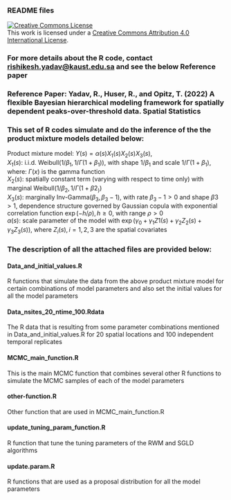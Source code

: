 ### README files

<a rel="license" href="http://creativecommons.org/licenses/by/4.0/"><img alt="Creative Commons License" style="border-width:0" src="https://i.creativecommons.org/l/by/4.0/88x31.png" /></a><br />This work is licensed under a <a rel="license" href="http://creativecommons.org/licenses/by/4.0/">Creative Commons Attribution 4.0 International License</a>.

### For more details about the R code, contact rishikesh.yadav@kaust.edu.sa and see the below Reference paper

### Reference Paper: Yadav, R., Huser, R., and Opitz, T. (2022) A flexible Bayesian hierarchical modeling framework for spatially dependent peaks-over-threshold data. Spatial Statistics 

### This set of R codes simulate and do the inference of the the product mixture models detailed below: 
Product mixture model: $Y(s)= \alpha(s) X_1(s) X_2(s) X_3(s)$,  
$X_1(s)$: i.i.d. Weibull$(1/\beta_1,1/\Gamma(1+\beta_1))$, with shape $1/\beta_1$ and scale $1/\Gamma(1+\beta_1)$, where: $\Gamma(x)$ is the gamma function  
$X_2(s)$: spatially constant term (varying with respect to time only) with marginal Weibull$(1/\beta_2,1/\Gamma(1+\beta2_))$  
$X_3(s):$ marginally Inv-Gamma$(\beta_3,\beta_3-1)$, with rate $\beta_3-1 >0$ and shape $\beta3 > 1$, dependence structure governed by Gaussian copula with exponential correlation function $\exp(-h/\rho), h\geq 0$, with range $\rho>0$  
$\alpha(s):$ scale parameter of the model with $\exp(\gamma_0 + \gamma_1 Z1(s) + \gamma_2 Z_2(s) + \gamma_3 Z_3(s))$, where $Z_i(s), i=1,2,3$ are the spatial covariates 

### The description of all the attached files are provided below:
#### Data_and_initial_values.R
R functions that simulate the data from the above product mixture model for certain combinations of model parameters and also set the initial values for all the model parameters
#### Data_nsites_20_ntime_100.Rdata
The R data that is resulting from some parameter combinations mentioned in Data_and_initial_values.R for 20 spatial locations and 100 independent temporal replicates
#### MCMC_main_function.R
This is the main MCMC function that combines several other R functions to simulate the MCMC samples of each of the model parameters
#### other-function.R
Other function that are used in MCMC_main_function.R
#### update_tuning_param_function.R
R function that tune the tuning parameters of the RWM and SGLD algorithms 
#### update.param.R
R functions that are used as a proposal distribution for all the model parameters 




